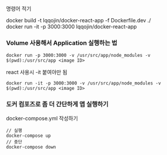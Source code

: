 명령어 적기

docker build -t lqqojin/docker-react-app -f Dockerfile.dev ./  
docker run -it -p 3000:3000 lqqojin/docker-react-app

### Volume 사용해서 Application 실행하는 법
~~~
docker run -p 3000:3000 -v /usr/src/app/node_modules -v $(pwd):/usr/src/app <image ID>
~~~
react 사용시 -it 붙여야만 됨
~~~
docker run -it -p 3000:3000 -v /usr/src/app/node_modules -v $(pwd):/usr/src/app <image ID>
~~~

### 도커 컴포즈로 좀 더 간단하게 앱 실행하기
docker-compose.yml 작성하기
~~~
// 실행
docker-compose up
// 중단
docker-compose down
~~~

